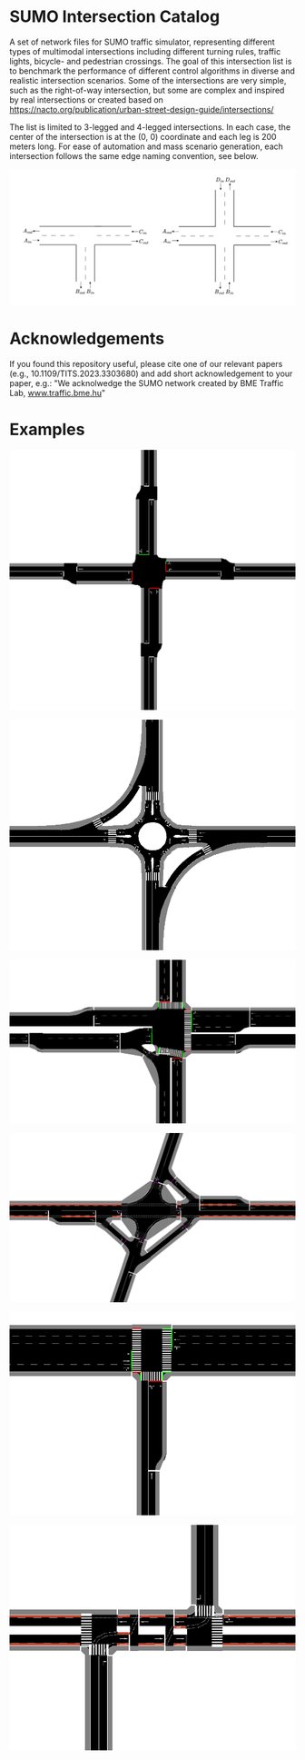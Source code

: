 # SUMO Intersection Catalog

A set of network files for SUMO traffic simulator, representing different types of multimodal intersections including different turning rules, traffic lights, bicycle- and pedestrian crossings. The goal of this intersection list is to benchmark the performance of different control algorithms in diverse and realistic intersection scenarios. Some of the intersections are very simple, such as the right-of-way intersection, but some are complex and inspired by real intersections or created based on https://nacto.org/publication/urban-street-design-guide/intersections/

The list is limited to 3-legged and 4-legged intersections. In each case, the center of the intersection is at the (0, 0) coordinate and each leg is 200 meters long. For ease of automation and mass scenario generation, each intersection follows the same edge naming convention, see below. 

![Intersection naming convention](Images/intersection_naming.png)

# Acknowledgements
If you found this repository useful, please cite one of our relevant papers (e.g., 10.1109/TITS.2023.3303680) and add short acknowledgement to your paper, e.g.: "We acknolwedge the SUMO network created by BME Traffic Lab, www.traffic.bme.hu"

# Examples

![One_Lane_Signalized_v2](Images/One_Lane_Signalized_v2.png)

![Roundabout_v3](Images/Roundabout_v3.png)

![Variant2_p25v1](Images/Variant2_p25v1.png)

![Variant6_p32v2](Images/Variant6_p32v2.png)

![Variant10_p36v2](Images/Variant10_p36v2.png)

![Variant13_p42](Images/Variant13_p42.png)

